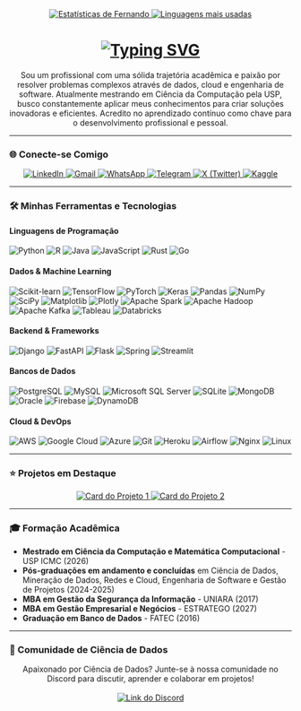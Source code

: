 <div align="center">
  <a href="https://github.com/fertorresfs">
    <img src="https://github-readme-stats.vercel.app/api?username=fertorresfs&show_icons=true&theme=tokyonight&include_all_commits=true&count_private=true&hide_border=true" alt="Estatísticas de Fernando" />
  </a>
  <a href="https://github.com/fertorresfs">
    <img src="https://github-readme-stats.vercel.app/api/top-langs/?username=fertorresfs&layout=compact&langs_count=8&theme=tokyonight&hide_border=true" alt="Linguagens mais usadas" />
  </a>
</div>

<div align="center">
  <h1>
    <a href="https://git.io/typing-svg">
      <img src="https://readme-typing-svg.herokuapp.com?font=Fira+Code&size=32&pause=1000&color=58A6FF&center=true&vCenter=true&width=435&lines=Ol%C3%A1!+Eu+sou+o+Fernando+Torres!+%F0%9F%91%8B;Cientista+de+Dados;Engenheiro+de+Software;Apaixonado+por+tecnologia." alt="Typing SVG" />
    </a>
  </h1>
</div>

<p align="center">
  Sou um profissional com uma sólida trajetória acadêmica e paixão por resolver problemas complexos através de dados, cloud e engenharia de software. Atualmente mestrando em Ciência da Computação pela USP, busco constantemente aplicar meus conhecimentos para criar soluções inovadoras e eficientes. Acredito no aprendizado contínuo como chave para o desenvolvimento profissional e pessoal.
</p>

---

### 🌐 Conecte-se Comigo

<p align="center">
  <a href="https://www.linkedin.com/in/fertorresfs/" target="_blank">
    <img src="https://img.shields.io/badge/LinkedIn-0077B5?style=for-the-badge&logo=linkedin&logoColor=white" alt="LinkedIn">
  </a>
  <a href="mailto:phertorrez@gmail.com" target="_blank">
    <img src="https://img.shields.io/badge/Gmail-D14836?style=for-the-badge&logo=gmail&logoColor=white" alt="Gmail">
  </a>
  <a href="https://wa.me/5514998223377" target="_blank">
    <img src="https://img.shields.io/badge/WhatsApp-25D366?style=for-the-badge&logo=whatsapp&logoColor=white" alt="WhatsApp">
  </a>
  <a href="https://t.me/+5514998223377" target="_blank">
    <img src="https://img.shields.io/badge/Telegram-2CA5E0?style=for-the-badge&logo=telegram&logoColor=white" alt="Telegram">
  </a>
  <a href="https://x.com/fertorresfs" target="_blank">
    <img src="https://img.shields.io/badge/X-%23000000.svg?style=for-the-badge&logo=X&logoColor=white" alt="X (Twitter)">
  </a>
  <a href="https://www.kaggle.com/fernandotfs" target="_blank">
    <img src="https://img.shields.io/badge/Kaggle-035a7d?style=for-the-badge&logo=kaggle&logoColor=white" alt="Kaggle">
  </a>
</p>

---

### 🛠️ Minhas Ferramentas e Tecnologias

#### **Linguagens de Programação**
<p align="left">
  <img src="https://img.shields.io/badge/Python-3776AB?style=for-the-badge&logo=python&logoColor=white" alt="Python">
  <img src="https://img.shields.io/badge/R-276DC3?style=for-the-badge&logo=r&logoColor=white" alt="R">
  <img src="https://img.shields.io/badge/Java-ED8B00?style=for-the-badge&logo=openjdk&logoColor=white" alt="Java">
  <img src="https://img.shields.io/badge/JavaScript-323330?style=for-the-badge&logo=javascript&logoColor=F7DF1E" alt="JavaScript">
  <img src="https://img.shields.io/badge/rust-%23000000.svg?style=for-the-badge&logo=rust&logoColor=white" alt="Rust">
  <img src="https://img.shields.io/badge/go-%2300ADD8.svg?style=for-the-badge&logo=go&logoColor=white" alt="Go">
</p>

#### **Dados & Machine Learning**
<p align="left">
  <img src="https://img.shields.io/badge/scikit--learn-%23F7931E.svg?style=for-the-badge&logo=scikit-learn&logoColor=white" alt="Scikit-learn">
  <img src="https://img.shields.io/badge/TensorFlow-%23FF6F00.svg?style=for-the-badge&logo=TensorFlow&logoColor=white" alt="TensorFlow">
  <img src="https://img.shields.io/badge/PyTorch-%23EE4C2C.svg?style=for-the-badge&logo=PyTorch&logoColor=white" alt="PyTorch">
  <img src="https://img.shields.io/badge/Keras-%23D00000.svg?style=for-the-badge&logo=Keras&logoColor=white" alt="Keras">
  <img src="https://img.shields.io/badge/pandas-%23150458.svg?style=for-the-badge&logo=pandas&logoColor=white" alt="Pandas">
  <img src="https://img.shields.io/badge/numpy-%23013243.svg?style=for-the-badge&logo=numpy&logoColor=white" alt="NumPy">
  <img src="https://img.shields.io/badge/SciPy-%230C55A5.svg?style=for-the-badge&logo=scipy&logoColor=white" alt="SciPy">
  <img src="https://img.shields.io/badge/Matplotlib-%23ffffff.svg?style=for-the-badge&logo=Matplotlib&logoColor=black" alt="Matplotlib">
  <img src="https://img.shields.io/badge/Plotly-%233F4F75.svg?style=for-the-badge&logo=plotly&logoColor=white" alt="Plotly">
  <img src="https://img.shields.io/badge/Apache%20Spark-FDEE21?style=for-the-badge&logo=apachespark&logoColor=black" alt="Apache Spark">
  <img src="https://img.shields.io/badge/Apache%20Hadoop-66CCFF?style=for-the-badge&logo=apachehadoop&logoColor=black" alt="Apache Hadoop">
  <img src="https://img.shields.io/badge/Apache%20Kafka-000?style=for-the-badge&logo=apachekafka" alt="Apache Kafka">
  <img src="https://img.shields.io/badge/Tableau-E97627?style=for-the-badge&logo=Tableau&logoColor=white" alt="Tableau">
  <img src="https://img.shields.io/badge/Databricks-FF3621?style=for-the-badge&logo=Databricks&logoColor=white" alt="Databricks">
</p>

#### **Backend & Frameworks**
<p align="left">
  <img src="https://img.shields.io/badge/Django-092E20?style=for-the-badge&logo=django&logoColor=white" alt="Django">
  <img src="https://img.shields.io/badge/FastAPI-005571?style=for-the-badge&logo=fastapi" alt="FastAPI">
  <img src="https://img.shields.io/badge/Flask-000000?style=for-the-badge&logo=flask&logoColor=white" alt="Flask">
  <img src="https://img.shields.io/badge/Spring-6DB33F?style=for-the-badge&logo=spring&logoColor=white" alt="Spring">
  <img src="https://img.shields.io/badge/Streamlit-%23FE4B4B.svg?style=for-the-badge&logo=streamlit&logoColor=white" alt="Streamlit">
</p>

#### **Bancos de Dados**
<p align="left">
  <img src="https://img.shields.io/badge/PostgreSQL-316192?style=for-the-badge&logo=postgresql&logoColor=white" alt="PostgreSQL">
  <img src="https://img.shields.io/badge/MySQL-00000F?style=for-the-badge&logo=mysql&logoColor=white" alt="MySQL">
  <img src="https://img.shields.io/badge/Microsoft%20SQL%20Server-CC2927?style=for-the-badge&logo=microsoft%20sql%20server&logoColor=white" alt="Microsoft SQL Server">
  <img src="https://img.shields.io/badge/SQLite-07405E?style=for-the-badge&logo=sqlite&logoColor=white" alt="SQLite">
  <img src="https://img.shields.io/badge/MongoDB-4EA94B?style=for-the-badge&logo=mongodb&logoColor=white" alt="MongoDB">
  <img src="https://img.shields.io/badge/Oracle-F80000?style=for-the-badge&logo=Oracle&logoColor=white" alt="Oracle">
  <img src="https://img.shields.io/badge/Firebase-a08021?style=for-the-badge&logo=firebase&logoColor=ffcd34" alt="Firebase">
  <img src="https://img.shields.io/badge/Amazon%20DynamoDB-4053D6?style=for-the-badge&logo=Amazon%20DynamoDB&logoColor=white" alt="DynamoDB">
</p>

#### **Cloud & DevOps**
<p align="left">
  <img src="https://img.shields.io/badge/Amazon_AWS-FF9900?style=for-the-badge&logo=amazonaws&logoColor=white" alt="AWS">
  <img src="https://img.shields.io/badge/Google_Cloud-4285F4?style=for-the-badge&logo=google-cloud&logoColor=white" alt="Google Cloud">
  <img src="https://img.shields.io/badge/Microsoft_Azure-0089D6?style=for-the-badge&logo=microsoft-azure&logoColor=white" alt="Azure">
  <img src="https://img.shields.io/badge/GIT-E44C30?style=for-the-badge&logo=git&logoColor=white" alt="Git">
  <img src="https://img.shields.io/badge/Heroku-430098?style=for-the-badge&logo=heroku&logoColor=white" alt="Heroku">
  <img src="https://img.shields.io/badge/Apache%20Airflow-017CEE?style=for-the-badge&logo=Apache%20Airflow&logoColor=white" alt="Airflow">
  <img src="https://img.shields.io/badge/nginx-%23009639.svg?style=for-the-badge&logo=nginx&logoColor=white" alt="Nginx">
  <img src="https://img.shields.io/badge/Linux-FCC624?style=for-the-badge&logo=linux&logoColor=black" alt="Linux">
</p>

---

### ⭐ Projetos em Destaque

<div align="center">
  <a href="https://github.com/fertorresfs/NOME_DO_REPO_1" target="_blank">
    <img src="https://github-readme-stats.vercel.app/api/pin/?username=fertorresfs&repo=NOME_DO_REPO_1&theme=tokyonight&hide_border=true" alt="Card do Projeto 1">
  </a>
  <a href="https://github.com/fertorresfs/NOME_DO_REPO_2" target="_blank">
    <img src="https://github-readme-stats.vercel.app/api/pin/?username=fertorresfs&repo=NOME_DO_REPO_2&theme=tokyonight&hide_border=true" alt="Card do Projeto 2">
  </a>
</div>

---

### 🎓 Formação Acadêmica

-   **Mestrado em Ciência da Computação e Matemática Computacional** - USP ICMC (2026)
-   **Pós-graduações em andamento e concluídas** em Ciência de Dados, Mineração de Dados, Redes e Cloud, Engenharia de Software e Gestão de Projetos (2024-2025)
-   **MBA em Gestão da Segurança da Informação** - UNIARA (2017)
-   **MBA em Gestão Empresarial e Negócios** - ESTRATEGO (2027)
-   **Graduação em Banco de Dados** - FATEC (2016)

---

### 🚀 Comunidade de Ciência de Dados

<p align="center">
  Apaixonado por Ciência de Dados? Junte-se à nossa comunidade no Discord para discutir, aprender e colaborar em projetos!
  <br/><br/>
  <a href="https://discord.gg/PbkrFZk5e3" target="_blank">
    <img src="https://img.shields.io/badge/Junte--se_à_comunidade-5865F2?style=for-the-badge&logo=discord&logoColor=white" alt="Link do Discord">
  </a>
</p>
